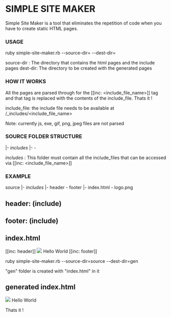 # SIMPLE SITE MAKER

Simple Site Maker is a tool that eliminates the repetition of code when you have to create static HTML pages.

### USAGE

ruby simple-site-maker.rb --source-dir=<path-to-source-dir> --dest-dir=<path-to-dest-dir>

source-dir : The directory that contains the html pages and the include pages
dest-dir: The directory to be created with the generated pages

### HOW IT WORKS

All the pages are parsed through for the [[inc: <include_file_name>]] tag and that tag is replaced with the contents of the include_file. Thats it !

include_file: the include file needs to be available at <source-dir>/_includes/<include_file_name>

Note: currently js, exe, gif, png, jpeg files are not parsed

### SOURCE FOLDER STRUCTURE

|- _includes_
|- <remaining files>
\- <remaining files>

_includes_ : This folder must contain all the include_files that can be accessed via [[inc: <include_file_name>]]

### EXAMPLE

source 
|- _includes_
   |- header
   \- footer
|- index.html
\- logo.png

header: (include)
-----------------
<html>
<head>
 <title>Simple Site Maker</title>
<head>
<body>

footer: (include)
-----------------
</body>
</html>

index.html
----------
[[inc: header]]
<img src="logo.png">
Hello World
[[inc: footer]]

ruby simple-site-maker.rb --source-dir=source --dest-dir=gen

"gen" folder is created with "index.html" in it

generated index.html
---------------------
<html>
<head>
 <title>Simple Site Maker</title>
<head>
<body>
<img src="logo.png">
Hello World
</body>
</html>


Thats it !